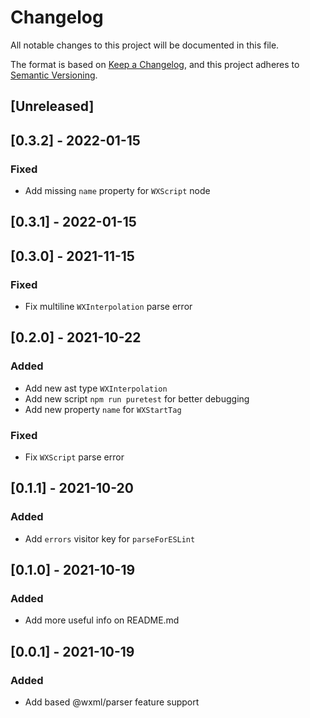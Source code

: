 # Changelog
All notable changes to this project will be documented in this file.

The format is based on [Keep a Changelog](https://keepachangelog.com/en/1.0.0/),
and this project adheres to [Semantic Versioning](https://semver.org/spec/v2.0.0.html).

## [Unreleased]

## [0.3.2] - 2022-01-15
### Fixed
- Add missing `name` property for `WXScript` node

## [0.3.1] - 2022-01-15

## [0.3.0] - 2021-11-15
### Fixed
- Fix multiline `WXInterpolation` parse error

## [0.2.0] - 2021-10-22
### Added
- Add new ast type `WXInterpolation`
- Add new script `npm run puretest` for better debugging
- Add new property `name` for `WXStartTag`

### Fixed
- Fix `WXScript` parse error

## [0.1.1] - 2021-10-20
### Added
- Add `errors` visitor key for `parseForESLint`

## [0.1.0] - 2021-10-19
### Added
- Add more useful info on README.md

## [0.0.1] - 2021-10-19
### Added
- Add based @wxml/parser feature support

